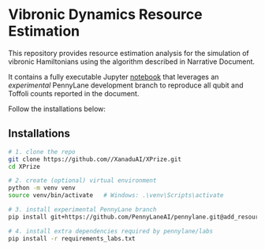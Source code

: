 # Vibronic Dynamics Resource Estimation

This repository provides resource estimation analysis for the simulation of vibronic Hamiltonians using the algorithm described in Narrative Document.

It contains a fully executable Jupyter [notebook](Resource_Estimation_Tutorial.ipynb) that leverages an *experimental* PennyLane development branch to reproduce all qubit and Toffoli counts reported in the document.

Follow the installations below:

## Installations

```bash
# 1. clone the repo
git clone https://github.com//XanaduAI/XPrize.git
cd XPrize

# 2. create (optional) virtual environment
python -m venv venv
source venv/bin/activate   # Windows: .\venv\Scripts\activate

# 3. install experimental PennyLane branch
pip install git+https://github.com/PennyLaneAI/pennylane.git@add_resource_templates_core

# 4. install extra dependencies required by pennylane/labs
pip install -r requirements_labs.txt


